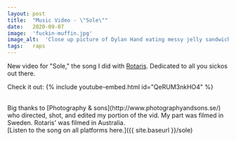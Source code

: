 ```yaml
---
layout: post
title:  "Music Video - \"Sole\""
date:   2020-09-07
image:  'fuckin-muffin.jpg'
image_alt:  'Close up picture of Dylan Hand eating messy jelly sandwich'
tags:   raps
---
```


New video for "Sole," the song I did with [Rotaris](https://rotarismusic.com/). Dedicated to all you sickos out there.

Check it out:
{% include youtube-embed.html id="QeRUM3nkHO4" %}

<br>
Big thanks to [Photography & sons](http://www.photographyandsons.se/) who directed, shot, and edited my portion of the vid. My part was filmed in Sweden. Rotaris' was filmed in Australia.

<br>
[Listen to the song on all platforms here.]({{ site.baseurl }}/sole)
